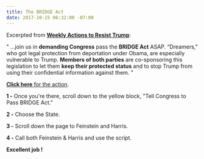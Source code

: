 ```yaml
---
title: The BRIDGE Act
date: 2017-10-15 06:32:00 -07:00
---
```


Excerpted from [**Weekly Actions to Resist Trump**](http://www.weekly-resistance.online/about.html):

"  ...join us in **demanding Congress** pass the **BRIDGE Act** ASAP. “Dreamers,” who got legal protection from deportation under Obama, are especially vulnerable to Trump. **Members of both parties** are co-sponsoring this legislation to let them **keep their protected status** and to stop Trump from using their confidential information against them.  "

[**Click here** for the action](http://www.weekly-resistance.online/). 
 
**1 -** Once you're there, scroll down to the yellow block, "Tell Congress to Pass BRIDGE Act."

**2 -** Choose the State.

**3 -** Scroll down the page to Feinstein and Harris.

**4 -** Call both Feinstein & Harris and use the script.


**Excellent job !**

